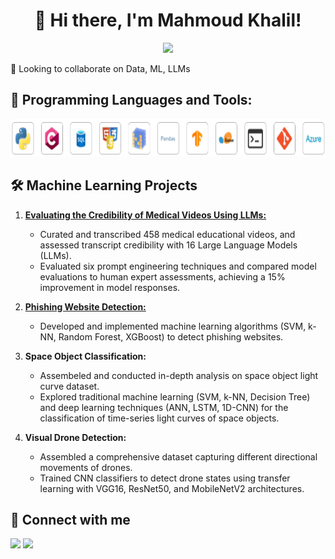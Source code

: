 <div align="center">

# 👋 Hi there, I'm Mahmoud Khalil!

<!-- Typing SVG by DenverCoder1 - https://github.com/DenverCoder1/readme-typing-svg -->
<p align="center">
  <a href="https://github.com/DenverCoder1/readme-typing-svg"><img src="https://readme-typing-svg.herokuapp.com/?lines=Machine%20Learning%20Engineer;Devoted%20to%20continuous%20learning&font=Fira%20Code&center=true&width=440&height=45&color=f75c7e&vCenter=true&size=22"></a>
</p> 

</div>

👯 Looking to collaborate on Data, ML, LLMs

## 🚀 Programming Languages and Tools:

<img src="imgs/tools.png" alt="Programming Languages and Tools" height="60">
  
## 🛠️ Machine Learning Projects

1. [**Evaluating the Credibility of Medical Videos Using LLMs:**](https://github.com/mm-khalil1/Evaluating-Medical-Videos-with-LLMs)
   - Curated and transcribed 458 medical educational videos, and assessed transcript credibility with 16 Large Language Models (LLMs).
   - Evaluated six prompt engineering techniques and compared model evaluations to human expert assessments, achieving a 15% improvement in model responses.

2. [**Phishing Website Detection:**](https://github.com/mm-khalil1/Detecting-Phishing-Websites/blob/main/phishingDetection.ipynb)
   - Developed and implemented machine learning algorithms (SVM, k-NN, Random Forest, XGBoost) to detect phishing websites.

3. **Space Object Classification:**
   - Assembeled and conducted in-depth analysis on space object light curve dataset.
   - Explored traditional machine learning (SVM, k-NN, Decision Tree) and deep learning techniques (ANN, LSTM, 1D-CNN) for the classification of time-series light curves of space objects.

4. **Visual Drone Detection:**
   - Assembled a comprehensive dataset capturing different directional movements of drones.
   - Trained CNN classifiers to detect drone states using transfer learning with VGG16, ResNet50, and MobileNetV2 architectures.

## 🔗 Connect with me

<a href="https://linkedin.com/in/mahmoudmkhalil" target="_blank"><img src="https://img.shields.io/badge/-LinkedIn-0077B5?style=for-the-badge&logo=Linkedin&logoColor=white"/></a>
<a href="https://t.me/mm_khalil1" target="_blank"><img src="https://img.shields.io/badge/-Telegram-0077B5?style=for-the-badge&logo=Telegram&logoColor=white"/></a>
